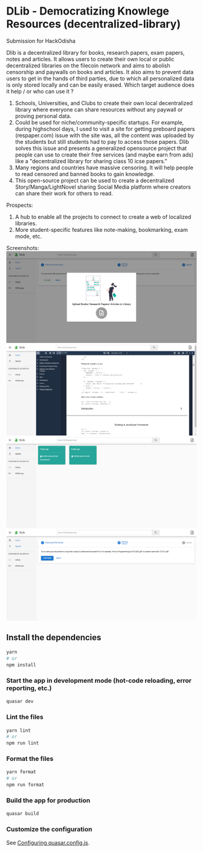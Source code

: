 # DLib - Democratizing Knowlege Resources  (decentralized-library)

Submission for HackOdisha

Dlib is a decentralized library for books, research papers, exam papers, notes and articles. It allows users to create their own local or public decentralized libraries on the filecoin network and aims to abolish censorship and paywalls on books and articles. It also aims to prevent data users to get in the hands of third parties, due to which all personalized data is only stored locally and can be easily erased. 
Which target audience does it help / or who can use it ?
1. Schools, Universities, and Clubs to create their own local decentralized library where everyone can share resources without any paywall or proving personal data. 
2. Could be used for niche/community-specific startups. For example, during highschool days, I used to visit a site for getting preboard papers (respaper.com) issue with the site was, all the content was uploaded by the students but still students had to pay to access those papers. Dlib solves this issue and presents a generalized opensource project that people can use to create their free services (and maybe earn from ads) like a "decentralized library for sharing class 10 icse papers."
3. Many regions and countries have massive censoring. It will help people to read censored and banned books to gain knowledge.
4. This open-source project can be used to create a decentralized Story/Manga/LightNovel sharing Social Media platform where creators can share their work for others to read.

Prospects:
1. A hub to enable all the projects to connect to create a web of localized libraries.
2. More student-specific features like note-making, bookmarking,  exam mode, etc.

Screenshots: 
![Alt text](db3.png) ![Alt text](d4.png) ![Alt text](db1.png) ![Alt text](db2.png)

## Install the dependencies
```bash
yarn
# or
npm install
```

### Start the app in development mode (hot-code reloading, error reporting, etc.)
```bash
quasar dev
```


### Lint the files
```bash
yarn lint
# or
npm run lint
```


### Format the files
```bash
yarn format
# or
npm run format
```



### Build the app for production
```bash
quasar build
```

### Customize the configuration
See [Configuring quasar.config.js](https://v2.quasar.dev/quasar-cli-vite/quasar-config-js).
